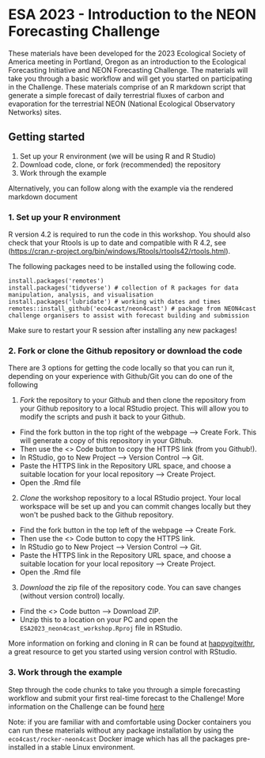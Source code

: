 # ESA 2023 - Introduction to the NEON Forecasting Challenge 
These materials have been developed for the 2023 Ecological Society of America meeting in Portland, Oregon as an introduction to the Ecological Forecasting Initiative and NEON Forecasting Challenge. The materials will take you through a basic workflow and will get you started on participating in the Challenge. These materials comprise of an R markdown script that generate a simple forecast of daily terrestrial fluxes of carbon and evaporation for the terrestrial NEON (National Ecological Observatory Networks) sites.

## Getting started
1. Set up your R environment (we will be using R and R Studio)
2. Download code, clone, or fork (recommended) the repository
3. Work through the example

Alternatively, you can follow along with the example via the rendered markdown document

### 1. Set up your R environment

R version 4.2 is required to run the code in this workshop. You should also check that your Rtools is up to date and compatible with R 4.2, see (https://cran.r-project.org/bin/windows/Rtools/rtools42/rtools.html). 

The following packages need to be installed using the following code.

```{r}
install.packages('remotes')
install.packages('tidyverse') # collection of R packages for data manipulation, analysis, and visualisation
install.packages('lubridate') # working with dates and times
remotes::install_github('eco4cast/neon4cast') # package from NEON4cast challenge organisers to assist with forecast building and submission
```

Make sure to restart your R session after installing any new packages!

### 2. Fork or clone the Github repository or download the code
There are 3 options for getting the code locally so that you can run it, depending on your experience with Github/Git you can do one of the following 

1. _Fork_ the repository to your Github and then clone the repository from your Github repository to a local RStudio project. This will allow you to modify the scripts and push it back to your Github. 

- Find the fork button in the top right of the webpage --> Create Fork. This will generate a copy of this repository in your Github.
- Then use the <> Code button to copy the HTTPS link (from you Github!). 
- In RStudio, go to New Project --> Version Control --> Git. 
- Paste the HTTPS link in the Repository URL space, and choose a suitable location for your local repository --> Create Project. 
- Open the .Rmd file

2. _Clone_ the workshop repository to a local RStudio project. Your local workspace will be set up and you can commit changes locally but they won't be pushed back to the Github repository.
- Find the fork button in the top left of the webpage --> Create Fork. 
- Then use the <> Code button to copy the HTTPS link.
- In RStudio go to New Project --> Version Control --> Git. 
- Paste the HTTPS link in the Repository URL space, and choose a suitable location for your local repository --> Create Project. 
- Open the .Rmd file

3. _Download_ the zip file of the repository code. You can save changes (without version control) locally.
- Find the <> Code button --> Download ZIP. 
- Unzip this to a location on your PC and open the `ESA2023_neon4cast_workshop.Rproj` file in RStudio. 

More information on forking and cloning in R can be found at [happygitwithr](https://happygitwithr.com/fork-and-clone.html), a great resource to get you started using version control with RStudio. 

### 3. Work through the example
Step through the code chunks to take you through a simple forecasting workflow and submit your first real-time forecast to the Challenge!
More information on the Challenge can be found [here](https://projects.ecoforecast.org/neon4cast-docs/)

Note: if you are familiar with and comfortable using Docker containers you can run these materials without any package installation by using the `eco4cast/rocker-neon4cast` Docker image which has all the packages pre-installed in a stable Linux environment. 